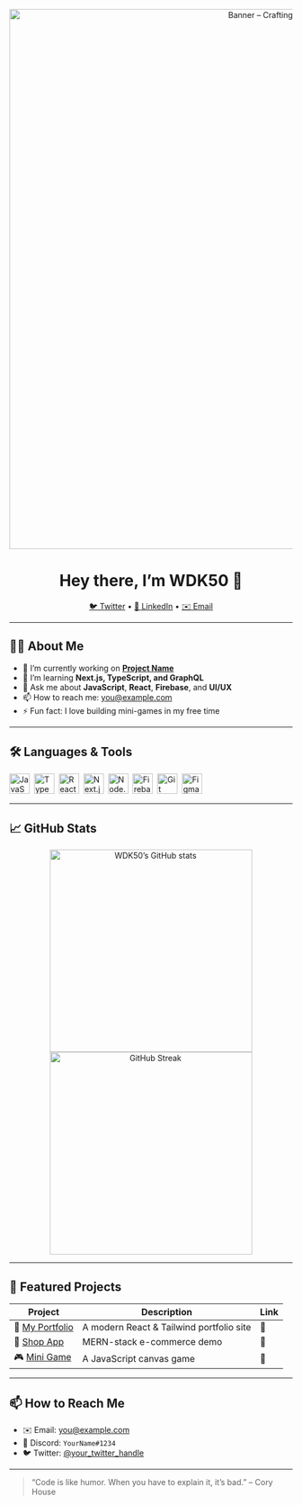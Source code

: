 <!--
  ┌─────────────────────────────────────────────────────────────┐
  │ 1. (Optional) Banner at top 960×200px                       │
  └─────────────────────────────────────────────────────────────┘
-->
<p align="center">
  <img src="assets/banner.png" alt="Banner – Crafting seamless…." width="960" />
</p>

<!--
  ┌─────────────────────────────────────────────────────────────┐
  │ 2. Intro header                                            │
  └─────────────────────────────────────────────────────────────┘
-->
<h1 align="center">Hey there, I’m WDK50 👋</h1>
<p align="center">
  <a href="https://twitter.com/your_twitter_handle">🐦 Twitter</a> •
  <a href="https://linkedin.com/in/your-linkedin">💼 LinkedIn</a> •
  <a href="mailto:you@example.com">✉️ Email</a>
</p>

---

<!--
  ┌─────────────────────────────────────────────────────────────┐
  │ 3. About Me                                                │
  └─────────────────────────────────────────────────────────────┘
-->
## 👨‍💻 About Me

- 🔭 I’m currently working on **[Project Name](https://github.com/WDK50/project-repo)**
- 🌱 I’m learning **Next.js, TypeScript, and GraphQL**
- 💬 Ask me about **JavaScript**, **React**, **Firebase**, and **UI/UX**
- 📫 How to reach me: you@example.com
- ⚡ Fun fact: I love building mini-games in my free time

---

<!--
  ┌─────────────────────────────────────────────────────────────┐
  │ 4. Languages & Tools                                       │
  └─────────────────────────────────────────────────────────────┘
-->
## 🛠 Languages & Tools

<p align="left">
  <img alt="JavaScript" src="https://cdn.simpleicons.org/javascript" width="36" />&nbsp;
  <img alt="TypeScript" src="https://cdn.simpleicons.org/typescript" width="36" />&nbsp;
  <img alt="React" src="https://cdn.simpleicons.org/react" width="36" />&nbsp;
  <img alt="Next.js" src="https://cdn.simpleicons.org/nextdotjs" width="36" />&nbsp;
  <img alt="Node.js" src="https://cdn.simpleicons.org/node.js" width="36" />&nbsp;
  <img alt="Firebase" src="https://cdn.simpleicons.org/firebase" width="36" />&nbsp;
  <img alt="Git" src="https://cdn.simpleicons.org/git" width="36" />&nbsp;
  <img alt="Figma" src="https://cdn.simpleicons.org/figma" width="36" />&nbsp;
</p>

---

<!--
  ┌─────────────────────────────────────────────────────────────┐
  │ 5. GitHub Stats (optional)                                 │
  └─────────────────────────────────────────────────────────────┘
-->
## 📈 GitHub Stats

<p align="center">
  <img src="https://github-readme-stats.vercel.app/api?username=WDK50&show_icons=true&theme=dark" alt="WDK50’s GitHub stats" width="360"/>
  <img src="https://github-readme-streak-stats.herokuapp.com/?user=WDK50&theme=dark" alt="GitHub Streak" width="360"/>
</p>

---

<!--
  ┌─────────────────────────────────────────────────────────────┐
  │ 6. Pinned Projects                                         │
  └─────────────────────────────────────────────────────────────┘
-->
## 🚀 Featured Projects

| Project | Description | Link |
| ------- | ----------- | ---- |
| 📁 [My Portfolio](https://github.com/WDK50/portfolio) | A modern React & Tailwind portfolio site | 🔗 |
| 🛒 [Shop App](https://github.com/WDK50/shop-app) | MERN-stack e-commerce demo | 🔗 |
| 🎮 [Mini Game](https://github.com/WDK50/mini-game) | A JavaScript canvas game | 🔗 |

---

<!--
  ┌─────────────────────────────────────────────────────────────┐
  │ 7. Contact & Footer                                        │
  └─────────────────────────────────────────────────────────────┘
-->
## 📫 How to Reach Me

- ✉️ Email: you@example.com  
- 💬 Discord: `YourName#1234`  
- 🐦 Twitter: [@your_twitter_handle](https://twitter.com/your_twitter_handle)

---

> “Code is like humor. When you have to explain it, it’s bad.” – Cory House
